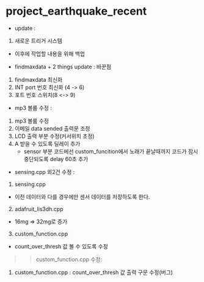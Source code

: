 # project_earthquake_recent

* update :
1. 새로운 트리거 시스템
* 이후에 작업할 내용을 위해 백업


* findmaxdata + 2 things update : 
바꾼점 
1. findmaxdata 최신화
2. INT port 번호 최신화 (4 -> 6)
3. 포트 번호 스위치(8 <-> 9)


* mp3 볼륨 수정 :
1. mp3 볼륨 수정
2. 이메일 data sended 출력문 조정
3. LCD 출력 부분 수정(커서위치 조정)
4. A 받을 수 있도록 딜레이 추가
   + sensor 부분 코드에선 custom_funcition에서 노래가 끝날때까지 코드가 잠시 중단되도록 delay 60초 추가
   
   
* sensing.cpp 외2건 수정 :
1. sensing.cpp
 - 이전 데이터와 다를 경우에만 센서 데이터를 저장하도록 한다.
2. adafruit_lis3dh.cpp
- 16mg => 32mg로 증가
3. custom_function.cpp
- count_over_thresh 값 볼 수 있도록 수정


>> custom_function.cpp 수정:
1. custom_function.cpp
: count_over_thresh 값 출력 구문 수정(버그)
